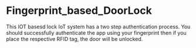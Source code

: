 # Fingerprint_based_DoorLock

This IOT basesd lock IoT system has a two step authentication process. You should successfully authenticate the app using your fingerprint then if you place the respective RFID tag, the door will be unlocked. 
